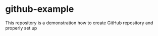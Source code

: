 # github-example
This repository is a demonstration how to create GitHub repository and properly set up
